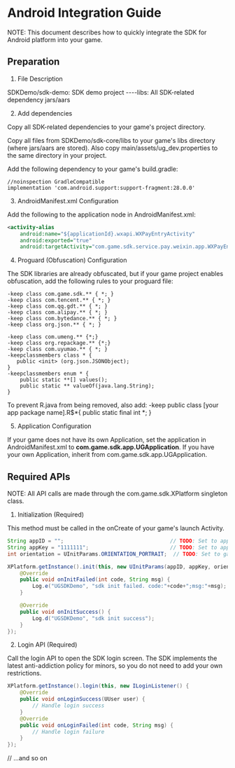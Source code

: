 Android Integration Guide
======

NOTE: This document describes how to quickly integrate the SDK for Android platform into your game.

Preparation
-------

1. File Description

SDKDemo/sdk-demo: SDK demo project
    ----libs: All SDK-related dependency jars/aars

2. Add dependencies

Copy all SDK-related dependencies to your game's project directory.

Copy all files from SDKDemo/sdk-core/libs to your game's libs directory (where jars/aars are stored).
Also copy main/assets/ug_dev.properties to the same directory in your project.

Add the following dependency to your game's build.gradle:
~~~
//noinspection GradleCompatible
implementation 'com.android.support:support-fragment:28.0.0'
~~~

3. AndroidManifest.xml Configuration

Add the following to the application node in AndroidManifest.xml:
```xml
<activity-alias
    android:name="${applicationId}.wxapi.WXPayEntryActivity"
    android:exported="true"
    android:targetActivity="com.game.sdk.service.pay.weixin.app.WXPayEntryActivity" />
```

4. Proguard (Obfuscation) Configuration

The SDK libraries are already obfuscated, but if your game project enables obfuscation, add the following rules to your proguard file:
~~~
-keep class com.game.sdk.** { *; }
-keep class com.tencent.** { *; }
-keep class com.qq.gdt.** { *; }
-keep class com.alipay.** { *; }
-keep class com.bytedance.** { *; }
-keep class org.json.** { *; }

-keep class com.umeng.** {*;}
-keep class org.repackage.** {*;}
-keep class com.uyumao.** { *; }
-keepclassmembers class * {
   public <init> (org.json.JSONObject);
}
-keepclassmembers enum * {
    public static **[] values();
    public static ** valueOf(java.lang.String);
}
~~~
To prevent R.java from being removed, also add:
-keep public class [your app package name].R$*{
public static final int *;
}

5. Application Configuration

If your game does not have its own Application, set the application in AndroidManifest.xml to **com.game.sdk.app.UGApplication**.
If you have your own Application, inherit from com.game.sdk.app.UGApplication.

Required APIs
-------

NOTE: All API calls are made through the com.game.sdk.XPlatform singleton class.

1. Initialization (Required)

This method must be called in the onCreate of your game's launch Activity.

```java
String appID = "";                                  // TODO: Set to appID assigned by SDK backend
String appKey = "1111111";                          // TODO: Set to appKey assigned by SDK backend
int orientation = UInitParams.ORIENTATION_PORTRAIT;  // TODO: Set to game orientation

XPlatform.getInstance().init(this, new UInitParams(appID, appKey, orientation), new IInitListener() {
    @Override
    public void onInitFailed(int code, String msg) {
        Log.e("UGSDKDemo", "sdk init failed. code:"+code+";msg:"+msg);
    }

    @Override
    public void onInitSuccess() {
        Log.d("UGSDKDemo", "sdk init success");
    }
});
```

2. Login API (Required)

Call the login API to open the SDK login screen. The SDK implements the latest anti-addiction policy for minors, so you do not need to add your own restrictions.

```java
XPlatform.getInstance().login(this, new ILoginListener() {
    @Override
    public void onLoginSuccess(UUser user) {
        // Handle login success
    }
    @Override
    public void onLoginFailed(int code, String msg) {
        // Handle login failure
    }
});
```
// ...and so on
